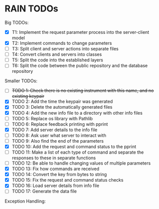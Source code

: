 # RAIN TODOs

Big TODOs:
- [x] T1: Implement the request parameter process into the server-client model
- [x] T2: Implement commands to change parameters
- [ ] T3: Split client and server actions into separate files
- [ ] T4: Convert clients and servers into classes
- [ ] T5: Split the code into the established layers
- [ ] T6: Split the code between the public repository and the database repository

Smaller TODOs:
- [ ] ~~TODO 1: Check there is no existing instrument with this name, and no existing keypair~~
- [x] TODO 2: Add the time the keypair was generated
- [x] TODO 3: Delete the automatically generated files
- [x] TODO 4: Add the new info file to a directory with other info files
- [ ] TODO 5: Replace os library with Pathlib
- [ ] TODO 6: Replace feedback printing with pprint
- [x] TODO 7: Add server details to the info file
- [ ] TODO 8: Ask user what server to interact with
- [ ] TODO 9: Also find the end of the parameters
- [x] TODO 10: Add the request and command status to the pprint
- [ ] TODO 11: Make a list of each type of command and separate the responses to these in separate functions
- [ ] TODO 12: Be able to handle changing values of multiple parameters
- [x] TODO 13: Fix how commands are received
- [x] TODO 14: Convert the key from bytes to string
- [x] TODO 15: Fix the request and command status checks
- [x] TODO 16: Load server details from info file
- [ ] TODO 17: Generate the data file

Exception Handling:
